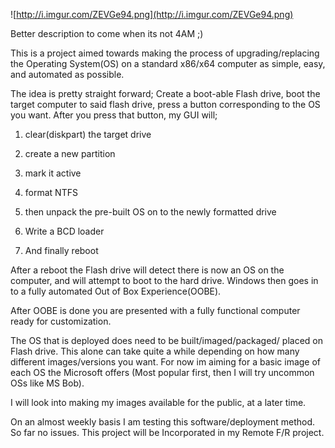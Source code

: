![http://i.imgur.com/ZEVGe94.png](http://i.imgur.com/ZEVGe94.png)

Better description to come when its not 4AM ;)

This is a project aimed towards making the process of upgrading/replacing the Operating System(OS) on a standard x86/x64 computer as simple, easy, and automated as possible.

The idea is pretty straight forward; Create a boot-able Flash drive, boot the target computer to said flash drive, press a button corresponding to the OS you want. After you press that button, my GUI will;

1) clear(diskpart) the target drive

2) create a new partition

3) mark it active

4) format NTFS

5) then unpack the pre-built OS on to the newly formatted drive

6) Write a BCD loader

7) And finally reboot


After a reboot the Flash drive will detect there is now an OS on the computer, and will attempt to boot to the hard drive. Windows then goes in to a fully automated Out of Box Experience(OOBE).

After OOBE is done you are presented with a fully functional computer ready for customization.

The OS that is deployed does need to be built/imaged/packaged/ placed on Flash drive. This alone can take quite a while depending on how many different images/versions you want. For now im aiming for a basic image of each OS the Microsoft offers (Most popular first, then I will try uncommon OSs like MS Bob).

I will look into making my images available for the public, at a later time.

On an almost weekly basis I am testing this software/deployment method. So far no issues.  This project will be Incorporated in my Remote F/R project.